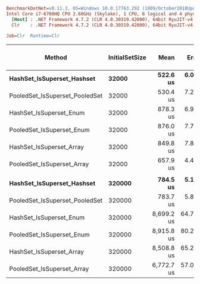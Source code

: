 ``` ini

BenchmarkDotNet=v0.11.3, OS=Windows 10.0.17763.292 (1809/October2018Update/Redstone5)
Intel Core i7-6700HQ CPU 2.60GHz (Skylake), 1 CPU, 8 logical and 4 physical cores
  [Host] : .NET Framework 4.7.2 (CLR 4.0.30319.42000), 64bit RyuJIT-v4.7.3324.0
  Clr    : .NET Framework 4.7.2 (CLR 4.0.30319.42000), 64bit RyuJIT-v4.7.3324.0

Job=Clr  Runtime=Clr  

```
|                         Method | InitialSetSize |       Mean |     Error |    StdDev | Ratio | RatioSD | Gen 0/1k Op | Gen 1/1k Op | Gen 2/1k Op | Allocated Memory/Op |
|------------------------------- |--------------- |-----------:|----------:|----------:|------:|--------:|------------:|------------:|------------:|--------------------:|
|     **HashSet_IsSuperset_Hashset** |          **32000** |   **522.6 us** |  **6.024 us** |  **5.635 us** |  **1.00** |    **0.00** |           **-** |           **-** |           **-** |                **48 B** |
| PooledSet_IsSuperset_PooledSet |          32000 |   530.4 us |  7.238 us |  6.771 us |  1.02 |    0.02 |           - |           - |           - |                48 B |
|        HashSet_IsSuperset_Enum |          32000 |   878.3 us |  6.974 us |  6.523 us |  1.68 |    0.03 |           - |           - |           - |                48 B |
|      PooledSet_IsSuperset_Enum |          32000 |   876.0 us |  7.725 us |  7.226 us |  1.68 |    0.02 |           - |           - |           - |                48 B |
|       HashSet_IsSuperset_Array |          32000 |   849.8 us |  7.855 us |  7.347 us |  1.63 |    0.03 |           - |           - |           - |                40 B |
|     PooledSet_IsSuperset_Array |          32000 |   657.9 us |  4.409 us |  4.124 us |  1.26 |    0.02 |           - |           - |           - |                   - |
|                                |                |            |           |           |       |         |             |             |             |                     |
|     **HashSet_IsSuperset_Hashset** |         **320000** |   **784.5 us** |  **5.196 us** |  **4.860 us** |  **1.00** |    **0.00** |           **-** |           **-** |           **-** |                **48 B** |
| PooledSet_IsSuperset_PooledSet |         320000 |   783.7 us |  5.839 us |  5.462 us |  1.00 |    0.01 |           - |           - |           - |                48 B |
|        HashSet_IsSuperset_Enum |         320000 | 8,699.2 us | 64.732 us | 60.550 us | 11.09 |    0.13 |           - |           - |           - |                   - |
|      PooledSet_IsSuperset_Enum |         320000 | 8,915.8 us | 80.266 us | 75.081 us | 11.37 |    0.14 |           - |           - |           - |                   - |
|       HashSet_IsSuperset_Array |         320000 | 8,508.8 us | 65.288 us | 61.071 us | 10.85 |    0.08 |           - |           - |           - |                   - |
|     PooledSet_IsSuperset_Array |         320000 | 6,772.7 us | 57.040 us | 53.355 us |  8.63 |    0.09 |           - |           - |           - |                   - |
